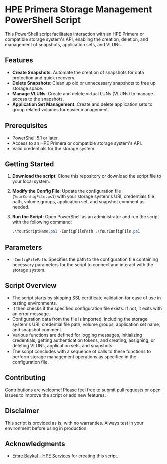 # HPE Primera Storage Management PowerShell Script

This PowerShell script facilitates interaction with an HPE Primera or compatible storage system's API, enabling the creation, deletion, and management of snapshots, application sets, and VLUNs.

## Features

- **Create Snapshots**: Automate the creation of snapshots for data protection and quick recovery.
- **Delete Snapshots**: Clean up old or unnecessary snapshots to free up storage space.
- **Manage VLUNs**: Create and delete virtual LUNs (VLUNs) to manage access to the snapshots.
- **Application Set Management**: Create and delete application sets to group related volumes for easier management.

## Prerequisites

- PowerShell 5.1 or later.
- Access to an HPE Primera or compatible storage system's API.
- Valid credentials for the storage system.

## Getting Started

1. **Download the script**: Clone this repository or download the script file to your local system.

2. **Modify the Config File**: Update the configuration file (`YourConfigFile.ps1`) with your storage system's URI, credentials file path, volume groups, application set, and snapshot comment as needed.

3. **Run the Script**: Open PowerShell as an administrator and run the script with the following command:

    ```powershell
    .\YourScriptName.ps1 -ConfigFilePath .\YourConfigFile.ps1
    ```

## Parameters

- `-ConfigFilePath`: Specifies the path to the configuration file containing necessary parameters for the script to connect and interact with the storage system.

## Script Overview

- The script starts by skipping SSL certificate validation for ease of use in testing environments.
- It then checks if the specified configuration file exists. If not, it exits with an error message.
- Configuration data from the file is imported, including the storage system's URI, credential file path, volume groups, application set name, and snapshot comment.
- Various functions are defined for logging messages, initializing credentials, getting authentication tokens, and creating, assigning, or deleting VLUNs, application sets, and snapshots.
- The script concludes with a sequence of calls to these functions to perform storage management operations as specified in the configuration file.

## Contributing

Contributions are welcome! Please feel free to submit pull requests or open issues to improve the script or add new features.

## Disclaimer

This script is provided as is, with no warranties. Always test in your environment before using in production.

## Acknowledgments

- [Emre Baykal - HPE Services](mailto:emre.baykal@hpe.com) for creating this script.
